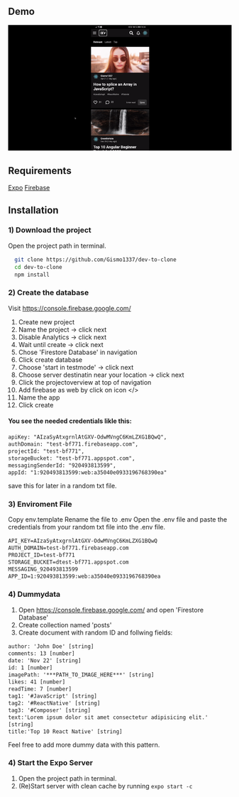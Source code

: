 
## Demo

![APP PREVIEW](https://github.com/Gismo1337/dev-to-clone/blob/main/assets/DevClonePreview.gif)


## Requirements

[Expo](https://docs.expo.dev/)
[Firebase](https://console.firebase.google.com/)

## Installation

### 1) Download the project

Open the project path in terminal.
```bash
  git clone https://github.com/Gismo1337/dev-to-clone
  cd dev-to-clone
  npm install  
```

### 2) Create the database

Visit https://console.firebase.google.com/
1. Create new project
2. Name the project -> click next
3. Disable Analytics -> click next
4. Wait until create -> click next
5. Chose 'Firestore Database' in navigation
6. Click create database
7. Choose 'start in testmode' -> click next
8. Choose server destinatin near your location -> click next
9. Click the projectoverview at top of navigation
10. Add firebase as web by click on icon </>
11. Name the app
12. Click create

#### You see the needed credentials likle this:

``` 
apiKey: "AIzaSyAtxgrnlAtGXV-OdwMVngC6KmLZXG1BQwQ",
authDomain: "test-bf771.firebaseapp.com",
projectId: "test-bf771",
storageBucket: "test-bf771.appspot.com",
messagingSenderId: "920493813599",
appId: "1:920493813599:web:a35040e0933196768390ea"
``` 
save this for later in a random txt file.

### 3) Enviroment File

Copy env.template
Rename the file to .env
Open the .env file and paste the credentials from your random txt file into the .env file.

``` 
API_KEY=AIzaSyAtxgrnlAtGXV-OdwMVngC6KmLZXG1BQwQ
AUTH_DOMAIN=test-bf771.firebaseapp.com
PROJECT_ID=test-bf771
STORAGE_BUCKET=dtest-bf771.appspot.com
MESSAGING_920493813599
APP_ID=1:920493813599:web:a35040e0933196768390ea
``` 

### 4) Dummydata

1. Open https://console.firebase.google.com/ and open 'Firestore Database'
2. Create collection named 'posts'
3. Create document with random ID and follwing fields:
``` 
author: 'John Doe' [string]
comments: 13 [number]
date: 'Nov 22' [string]
id: 1 [number]
imagePath: '***PATH_TO_IMAGE_HERE***' [string]
likes: 41 [number]
readTime: 7 [number]
tag1: '#JavaScript' [string]
tag2: '#ReactNative' [string]
tag3: '#Composer' [string]
text:'Lorem ipsum dolor sit amet consectetur adipisicing elit.' [string]
title:'Top 10 React Native' [string]
``` 
Feel free to add more dummy data with this pattern.

### 4) Start the Expo Server
1. Open the project path in terminal.
2. (Re)Start server with clean cache by running `expo start -c`